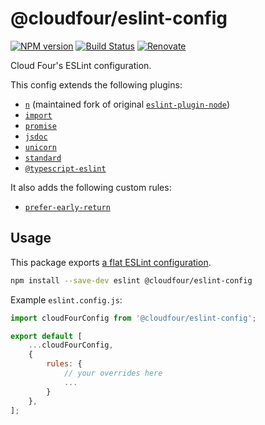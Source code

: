 # @cloudfour/eslint-config

[![NPM version](https://img.shields.io/npm/v/@cloudfour/eslint-config.svg)](https://www.npmjs.com/package/@cloudfour/eslint-config) [![Build Status](https://github.com/cloudfour/eslint-config/workflows/CI/badge.svg)](https://github.com/cloudfour/eslint-config/actions?query=workflow%3ACI) [![Renovate](https://img.shields.io/badge/renovate-enabled-brightgreen.svg)](https://renovatebot.com)

Cloud Four's ESLint configuration.

This config extends the following plugins:

- [`n`](https://github.com/weiran-zsd/eslint-plugin-node) (maintained fork of original [`eslint-plugin-node`](https://github.com/mysticatea/eslint-plugin-node))
- [`import`](https://github.com/benmosher/eslint-plugin-import)
- [`promise`](https://github.com/xjamundx/eslint-plugin-promise)
- [`jsdoc`](https://github.com/gajus/eslint-plugin-jsdoc)
- [`unicorn`](https://github.com/sindresorhus/eslint-plugin-unicorn)
- [`standard`](https://github.com/standard/eslint-config-standard)
- [`@typescript-eslint`](https://github.com/typescript-eslint/typescript-eslint/tree/master/packages/eslint-plugin)

It also adds the following custom rules:

- [`prefer-early-return`](./rules/prefer-early-return/)

## Usage

This package exports [a flat ESLint configuration](https://eslint.org/docs/latest/use/configure/configuration-files-new).

```bash
npm install --save-dev eslint @cloudfour/eslint-config
```

Example `eslint.config.js`:

```js
import cloudFourConfig from '@cloudfour/eslint-config';

export default [
	...cloudFourConfig,
	{
		rules: {
			// your overrides here
			...
		}
	},
];
```
